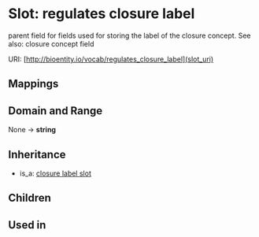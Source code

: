 # Slot: regulates closure label


parent field for fields used for storing the label of the closure concept. See also: closure concept field

URI: [http://bioentity.io/vocab/regulates_closure_label](slot_uri)
## Mappings

## Domain and Range

None -> **string**
## Inheritance

 *  is_a: [closure label slot](closure_label_slot.md)
## Children

## Used in

